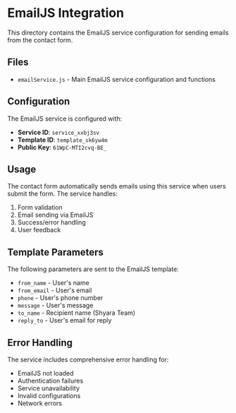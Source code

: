 # EmailJS Integration

This directory contains the EmailJS service configuration for sending emails from the contact form.

## Files

- `emailService.js` - Main EmailJS service configuration and functions

## Configuration

The EmailJS service is configured with:
- **Service ID**: `service_xxbj3sv`
- **Template ID**: `template_sk6yw4m`
- **Public Key**: `61WpC-MTI2cvq-BE_`

## Usage

The contact form automatically sends emails using this service when users submit the form. The service handles:

1. Form validation
2. Email sending via EmailJS
3. Success/error handling
4. User feedback

## Template Parameters

The following parameters are sent to the EmailJS template:
- `from_name` - User's name
- `from_email` - User's email
- `phone` - User's phone number
- `message` - User's message
- `to_name` - Recipient name (Shyara Team)
- `reply_to` - User's email for reply

## Error Handling

The service includes comprehensive error handling for:
- EmailJS not loaded
- Authentication failures
- Service unavailability
- Invalid configurations
- Network errors
